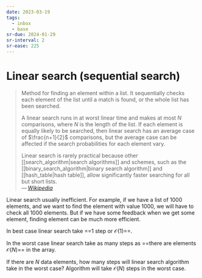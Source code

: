 ```yaml
---
date: 2023-03-19
tags:
  - inbox
  - base
sr-due: 2024-01-29
sr-interval: 2
sr-ease: 225
---
```


# Linear search (sequential search)

> Method for finding an element within a list. It sequentially checks each
> element of the list until a match is found, or the whole list has been
> searched.
>
> A linear search runs in at worst linear time and makes at most $N$
> comparisons, where $N$ is the length of the list. If each element is equally
> likely to be searched, then linear search has an average case of
> $\frac{n+1}{2}$ comparisons, but the average case can be affected if the
> search probabilities for each element vary.
>
> Linear search is rarely practical because other
> [[search_algorithm|search algorithms]] and schemes, such as the
> [[binary_search_algorithm|binary search algorithm]] and
> [[hash_table|hash table]], allow significantly faster searching for all but
> short lists.\
> — <cite>[Wikipedia](https://en.wikipedia.org/wiki/Linear_search)</cite>

Linear search usually inefficient. For example, if we have a list of 1000
elements, and we want to find the element with value 1000, we will have to check
all 1000 elements. But if we have some feedback when we get some element,
finding element can be much more efficient.

In best case linear search take ==1 step or $\mathcal{O}(1)$==.
<!--SR:!2024-01-21,1,230-->

In the worst case linear search take as many steps as ==there are elements
$\mathcal{O}(N)$== in the array.

If there are $N$ data elements, how many steps will linear search algorithm
take in the worst case?
&#10;
Algorithm will take $\mathcal{O}(N)$ steps in the worst case.
<!--SR:!2024-01-28,8,260-->
